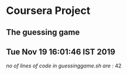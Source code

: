  # Coursera Project
 ## The guessing game
Tue Nov 19 16:01:46 IST 2019
----- 
 
*no of lines of code in guessinggame.sh are :* 
42
